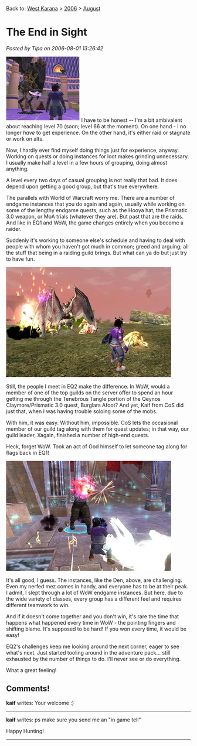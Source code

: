 Back to: [West Karana](/posts/westkarana.md) > [2006](/posts/2006/westkarana.md) > [August](./westkarana.md)
# The End in Sight

*Posted by Tipa on 2006-08-01 13:26:42*

![Chamberlain in the Nest](../../../uploads/2006/08/080106chamberlain.jpg)I have to be honest -- I'm a bit ambivalent about reaching level 70 (soon; level 66 at the moment). On one hand - I no longer *have* to get experience. On the other hand, it's either raid or stagnate or work on alts.

Now, I hardly ever find myself doing things just for experience, anyway. Working on quests or doing instances for loot makes grinding unnecessary. I usually make half a level in a few hours of grouping, doing almost anything.

A level every two days of casual grouping is not really that bad. It does depend upon getting a good group, but that's true everywhere.

The parallels with World of Warcraft worry me. There are a number of endgame instances that you do again and again, usually while working on some of the lengthy endgame quests, such as the Hooya hat, the Prismatic 3.0 weapon, or MoA trials (whatever they are). But past that are the raids. And like in EQ1 and WoW, the game changes entirely when you become a raider.

Suddenly it's working to someone else's schedule and having to deal with people with whom you haven't got much in common; greed and arguing; all the stuff that being in a raiding guild brings. But what can ya do but just try to have fun.

![Burglar's Afoot quest](../../../uploads/2006/08/080106burglar.jpg)

Still, the people I meet in EQ2 make the difference. In WoW, would a member of one of the top guilds on the server offer to spend an hour getting me through the Tenebrous Tangle portion of the Qeynos Claymore/Prismatic 3.0 quest, Burglars Afoot? And yet, Kaif from CoS did just that, when I was having trouble soloing some of the mobs.

With him, it was easy. Without him, impossible. CoS lets the occasional member of our guild tag along with them for quest updates; in that way, our guild leader, Xagain, finished a number of high-end quests.

Heck, forget WoW. Took an act of God himself to let someone tag along for flags back in EQ1!

![Fighting in the Den](../../../uploads/2006/08/080106den.jpg)

It's all good, I guess. The instances, like the Den, above, are challenging. Even my nerfed mez comes in handy, and everyone has to be at their peak. I admit, I slept through a lot of WoW endgame instances. But here, due to the wide variety of classes, every group has a different feel and requires different teamwork to win.

And if it doesn't come together and you don't win, it's rare the time that happens what happened every time in WoW - the pointing fingers and shifting blame. It's supposed to be hard! If you won every time, it would be easy!

EQ2's challenges keep me looking around the next corner, eager to see what's next. Just started tooling around in the adventure pack... still exhausted by the number of things to do. I'll never see or do everything.

What a great feeling!
## Comments!

**kaif** writes: Your welcome :)

---

**kaif** writes: ps make sure you send me an "in game tell" 

Happy Hunting!

---


